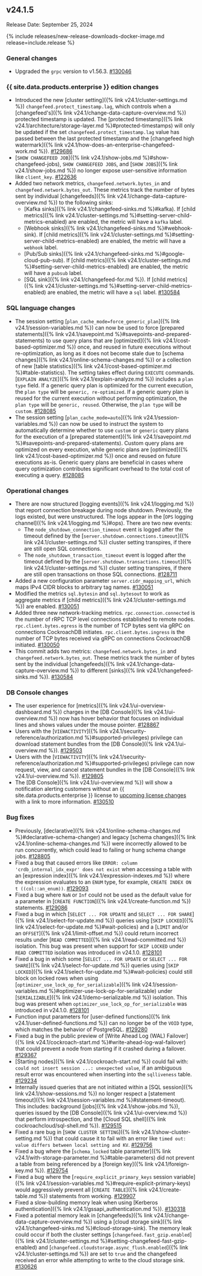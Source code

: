 ## v24.1.5

Release Date: September 25, 2024

{% include releases/new-release-downloads-docker-image.md release=include.release %}
<h3 id="v24-1-5-general-changes">General changes</h3>

- Upgraded the `grpc` version to v1.56.3. [#130046][#130046]

<h3 id="v24-1-5-{{-site.data.products.enterprise-}}-edition-changes">{{ site.data.products.enterprise }} edition changes</h3>

- Introduced the new [cluster setting]({% link v24.1/cluster-settings.md %}) `changefeed.protect_timestamp.lag`, which controls when a [changefeed's]({% link v24.1/change-data-capture-overview.md %}) protected timestamp is updated. The [protected timestamp]({% link v24.1/architecture/storage-layer.md %}#protected-timestamps) will only be updated if the set `changefeed.protect_timestamp.lag` value has passed between the last protected timestamp and the [changefeed high watermark]({% link v24.1/how-does-an-enterprise-changefeed-work.md %}). [#129686][#129686]
- [`SHOW CHANGEFEED JOB`]({% link v24.1/show-jobs.md %}#show-changefeed-jobs), `SHOW CHANGEFEED JOBS`, and [`SHOW JOBS`]({% link v24.1/show-jobs.md %}) no longer expose user-sensitive information like `client_key`. [#122636][#122636]
- Added two network metrics, `changefeed.network.bytes_in` and `changefeed.network.bytes_out`. These metrics track the number of bytes sent by individual [changefeeds]({% link v24.1/change-data-capture-overview.md %}) to the following sinks:
	- [Kafka sinks]({% link v24.1/changefeed-sinks.md %}#kafka). If [child metrics]({% link v24.1/cluster-settings.md %}#setting-server-child-metrics-enabled) are enabled, the metric will have a `kafka` label.
	- [Webhook sinks]({% link v24.1/changefeed-sinks.md %}#webhook-sink). If [child metrics]({% link v24.1/cluster-settings.md %}#setting-server-child-metrics-enabled) are enabled, the metric will have a `webhook` label.
	- [Pub/Sub sinks]({% link v24.1/changefeed-sinks.md %}#google-cloud-pub-sub). If [child metrics]({% link v24.1/cluster-settings.md %}#setting-server-child-metrics-enabled) are enabled, the metric will have a `pubsub` label.
	- [SQL sink]({% link v24.1/changefeed-for.md %}). If [child metrics]({% link v24.1/cluster-settings.md %}#setting-server-child-metrics-enabled) are enabled, the metric will have a `sql` label. [#130584][#130584]

<h3 id="v24-1-5-sql-language-changes">SQL language changes</h3>

- The session setting [`plan_cache_mode=force_generic_plan`]({% link v24.1/session-variables.md %}) can now be used to force [prepared statements]({% link v24.1/savepoint.md %}#savepoints-and-prepared-statements) to use query plans that are [optimized]({% link v24.1/cost-based-optimizer.md %}) once, and reused in future executions without re-optimization, as long as it does not become stale due to [schema changes]({% link v24.1/online-schema-changes.md %}) or a collection of new [table statistics]({% link v24.1/cost-based-optimizer.md %}#table-statistics). The setting takes effect during `EXECUTE` commands. [`EXPLAIN ANALYZE`]({% link v24.1/explain-analyze.md %}) includes a `plan type` field. If a generic query plan is optimized for the current execution, the `plan type` will be `generic, re-optimized`. If a generic query plan is reused for the current execution without performing optimization, the `plan type` will be `generic, reused`. Otherwise, the `plan type` will be `custom`. [#128085][#128085]
- The session setting [`plan_cache_mode=auto`]({% link v24.1/session-variables.md %}) can now be used to instruct the system to automatically determine whether to use `custom` or `generic` query plans for the execution of a [prepared statement]({% link v24.1/savepoint.md %}#savepoints-and-prepared-statements). Custom query plans are optimized on every execution, while generic plans are [optimized]({% link v24.1/cost-based-optimizer.md %}) once and reused on future executions as-is. Generic query plans are beneficial in cases where query optimization contributes significant overhead to the total cost of executing a query. [#128085][#128085]

<h3 id="v24-1-5-operational-changes">Operational changes</h3>

- There are now structured [logging events]({% link v24.1/logging.md %}) that report connection breakage during node shutdown. Previously, the logs existed, but were unstructured. The logs appear in the [`OPS` logging channel]({% link v24.1/logging.md %}#ops). There are two new events:
    - The `node_shutdown_connection_timeout` event is logged after the timeout defined by the [`server.shutdown.connections.timeout`]({% link v24.1/cluster-settings.md %}) cluster setting transpires, if there are still open SQL connections.
    - The `node_shutdown_transaction_timeout` event is logged after the timeout defined by the [`server.shutdown.transactions.timeout`]({% link v24.1/cluster-settings.md %}) cluster setting transpires, if there are still open transactions on those SQL connections. [#128711][#128711]
- Added a new configuration parameter `server.cidr_mapping_url`, which maps IPv4 CIDR blocks to arbitrary tag names. [#130051][#130051]
- Modified the metrics `sql.bytesin` and `sql.bytesout` to work as aggregate metrics if [child metrics]({% link v24.1/cluster-settings.md %}) are enabled. [#130051][#130051]
- Added three new network-tracking metrics. `rpc.connection.connected` is the number of rRPC TCP level connections established to remote nodes. `rpc.client.bytes.egress` is the number of TCP bytes sent via gRPC on connections CockroachDB initiates. `rpc.client.bytes.ingress` is the number of TCP bytes received via gRPC on connections CockroachDB initiated. [#130050][#130050]
- This commit adds two metrics: `changefeed.network.bytes_in` and `changefeed.network.bytes_out`. These metrics track the number of bytes sent by the individual [changefeeds]({% link v24.1/change-data-capture-overview.md %}) to different [sinks]({% link v24.1/changefeed-sinks.md %}). [#130584][#130584]

<h3 id="v24-1-5-db-console-changes">DB Console changes</h3>

- The user experience for [metrics]({% link v24.1/ui-overview-dashboard.md %}) charges in the [DB Console]({% link v24.1/ui-overview.md %}) now has hover behavior that focuses on individual lines and shows values under the mouse pointer. [#128867][#128867]
- Users with the [`VIEWACTIVITY`]({% link v24.1/security-reference/authorization.md %}#supported-privileges) privilege can download statement bundles from the [DB Console]({% link v24.1/ui-overview.md %}). [#129503][#129503]
- Users with the [`VIEWACTIVITY`]({% link v24.1/security-reference/authorization.md %}#supported-privileges) privilege can now request, view, and cancel statement bundles in the [DB Console]({% link v24.1/ui-overview.md %}). [#129805][#129805]
- The [DB Console]({% link v24.1/ui-overview.md %}) will show a notification alerting customers without an {{ site.data.products.enterprise }} license to [upcoming license changes](https://www.cockroachlabs.com/enterprise-license-update/) with a link to more information. [#130510][#130510]

<h3 id="v24-1-5-bug-fixes">Bug fixes</h3>

- Previously, [declarative]({% link v24.1/online-schema-changes.md %}#declarative-schema-changer) and legacy [schema changes]({% link v24.1/online-schema-changes.md %}) were incorrectly allowed to be run concurrently, which could lead to failing or hung schema change jobs. [#128805][#128805]
- Fixed a bug that caused errors like `ERROR: column 'crdb_internal_idx_expr' does not exist` when accessing a table with an [expression index]({% link v24.1/expression-indexes.md %}) where the expression evaluates to an `ENUM` type, for example, `CREATE INDEX ON t ((col::an_enum))`. [#129093][#129093]
- Fixed a bug where `NaN` or `Inf` could not be used as the default value for a parameter in [`CREATE FUNCTION`]({% link v24.1/create-function.md %}) statements. [#129086][#129086]
- Fixed a bug in which [`SELECT ... FOR UPDATE` and `SELECT ... FOR SHARE`]({% link v24.1/select-for-update.md %})  queries using [`SKIP LOCKED`]({% link v24.1/select-for-update.md %}#wait-policies) and a [`LIMIT` and/or an `OFFSET`]({% link v24.1/limit-offset.md %}) could return incorrect results under [`READ COMMITTED`]({% link v24.1/read-committed.md %}) isolation. This bug was present when support for `SKIP LOCKED` under `READ COMMITTED` isolation was introduced in v24.1.0. [#128101][#128101]
- Fixed a bug in which some [`SELECT ... FOR UPDATE` or `SELECT ... FOR SHARE`]({% link v24.1/select-for-update.md %}) queries using [`SKIP LOCKED`]({% link v24.1/select-for-update.md %}#wait-policies) could still block on locked rows when using [`optimizer_use_lock_op_for_serializable`]({% link v24.1/session-variables.md %}#optimizer-use-lock-op-for-serializable) under [`SERIALIZABLE`]({% link v24.1/demo-serializable.md %}) isolation. This bug was present when `optimizer_use_lock_op_for_serializable` was introduced in v24.1.0. [#128101][#128101]
- Function input parameters for [user-defined functions]({% link v24.1/user-defined-functions.md %}) can no longer be of the `VOID` type, which matches the behavior of PostgreSQL. [#129280][#129280]
- Fixed a bug in the public preview of [Write Ahead Log (WAL) Failover]({% link v24.1/cockroach-start.md %}#write-ahead-log-wal-failover) that could prevent a node from starting if it crashed during a failover. [#129367][#129367]
- [Starting nodes]({% link v24.1/cockroach-start.md %}) could fail with: `could not insert session ...: unexpected value`, if an ambiguous result error was encountered when inserting into the `sqlliveness` table. [#129234][#129234]
- Internally issued queries that are not initiated within a [SQL session]({% link v24.1/show-sessions.md %}) no longer respect a [statement timeout]({% link v24.1/session-variables.md %}#statement-timeout). This includes: background [jobs]({% link v24.1/show-jobs.md %}), queries issued by the [DB Console]({% link v24.1/ui-overview.md %}) that perform introspection, and the [Cloud SQL shell]({% link cockroachcloud/sql-shell.md %}). [#129515][#129515]
- Fixed a rare bug in [`SHOW CLUSTER SETTING`]({% link v24.1/show-cluster-setting.md %}) that could cause it to fail with an error like `timed out: value differs between local setting and KV`. [#129756][#129756]
- Fixed a bug where the [`schema_locked` table parameter]({% link v24.1/with-storage-parameter.md %}#table-parameters) did not prevent a table from being referenced by a [foreign key]({% link v24.1/foreign-key.md %}). [#129754][#129754]
- Fixed a bug where the [`require_explicit_primary_keys` session variable]({% link v24.1/session-variables.md %}#require-explicit-primary-keys) would aggressively prevent all [`CREATE TABLE`]({% link v24.1/create-table.md %}) statements from working. [#129907][#129907]
- Fixed a slow-building memory leak when using [Kerberos authentication]({% link v24.1/gssapi_authentication.md %}). [#130318][#130318]
- Fixed a potential memory leak in [changefeeds]({% link v24.1/change-data-capture-overview.md %}) using a [cloud storage sink]({% link v24.1/changefeed-sinks.md %}#cloud-storage-sink). The memory leak could occur if both the cluster settings [`changefeed.fast_gzip.enabled`]({% link v24.1/cluster-settings.md %}#setting-changefeed-fast-gzip-enabled) and [`changefeed.cloudstorage.async_flush.enabled`]({% link v24.1/cluster-settings.md %}) are set to `true` and the changefeed received an error while attempting to write to the cloud storage sink. [#130626][#130626]

[#122636]: https://github.com/cockroachdb/cockroach/pull/122636
[#128085]: https://github.com/cockroachdb/cockroach/pull/128085
[#128101]: https://github.com/cockroachdb/cockroach/pull/128101
[#128711]: https://github.com/cockroachdb/cockroach/pull/128711
[#128805]: https://github.com/cockroachdb/cockroach/pull/128805
[#128836]: https://github.com/cockroachdb/cockroach/pull/128836
[#128867]: https://github.com/cockroachdb/cockroach/pull/128867
[#129086]: https://github.com/cockroachdb/cockroach/pull/129086
[#129093]: https://github.com/cockroachdb/cockroach/pull/129093
[#129234]: https://github.com/cockroachdb/cockroach/pull/129234
[#129280]: https://github.com/cockroachdb/cockroach/pull/129280
[#129367]: https://github.com/cockroachdb/cockroach/pull/129367
[#129402]: https://github.com/cockroachdb/cockroach/pull/129402
[#129503]: https://github.com/cockroachdb/cockroach/pull/129503
[#129515]: https://github.com/cockroachdb/cockroach/pull/129515
[#129621]: https://github.com/cockroachdb/cockroach/pull/129621
[#129686]: https://github.com/cockroachdb/cockroach/pull/129686
[#129754]: https://github.com/cockroachdb/cockroach/pull/129754
[#129756]: https://github.com/cockroachdb/cockroach/pull/129756
[#129805]: https://github.com/cockroachdb/cockroach/pull/129805
[#129907]: https://github.com/cockroachdb/cockroach/pull/129907
[#130046]: https://github.com/cockroachdb/cockroach/pull/130046
[#130050]: https://github.com/cockroachdb/cockroach/pull/130050
[#130051]: https://github.com/cockroachdb/cockroach/pull/130051
[#130318]: https://github.com/cockroachdb/cockroach/pull/130318
[#130510]: https://github.com/cockroachdb/cockroach/pull/130510
[#130584]: https://github.com/cockroachdb/cockroach/pull/130584
[#130626]: https://github.com/cockroachdb/cockroach/pull/130626
